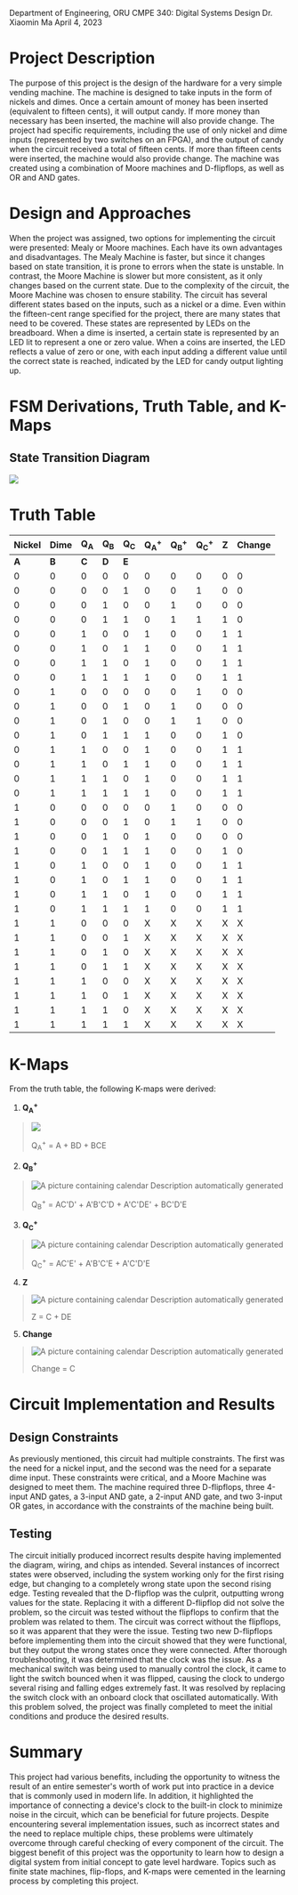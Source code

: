 Department of Engineering, ORU
CMPE 340: Digital Systems Design
Dr. Xiaomin Ma
April 4, 2023


# Project Description
The purpose of this project is the design of the hardware for a very simple vending machine. The machine is designed to take inputs in the form of nickels and dimes. Once a certain amount of money has been inserted (equivalent to fifteen cents), it will output candy. If more money than necessary has been inserted, the machine will also provide change. 
The project had specific requirements, including the use of only nickel and dime inputs (represented by two switches on an FPGA), and the output of candy when the circuit received a total of fifteen cents. If more than fifteen cents were inserted, the machine would also provide change. The machine was created using a combination of Moore machines and D-flipflops, as well as OR and AND gates.
# Design and Approaches
When the project was assigned, two options for implementing the circuit were presented: Mealy or Moore machines. Each have its own advantages and disadvantages. The Mealy Machine is faster, but since it changes based on state transition, it is prone to errors when the state is unstable. In contrast, the Moore Machine is slower but more consistent, as it only changes based on the current state. Due to the complexity of the circuit, the Moore Machine was chosen to ensure stability.
The circuit has several different states based on the inputs, such as a nickel or a dime. Even within the fifteen-cent range specified for the project, there are many states that need to be covered. These states are represented by LEDs on the breadboard. When a dime is inserted, a certain state is represented by an LED lit to represent a one or zero value. When a coins are inserted, the LED reflects a value of zero or one, with each input adding a different value until the correct state is reached, indicated by the LED for candy output lighting up.
# FSM Derivations, Truth Table, and K-Maps
## State Transition Diagram
<span class="underline"></span>
![](diagrams/State_Transition_Diagram.png)
<span class="underline"></span>
# Truth Table
| **<span class="underline">Nickel</span>** | **<span class="underline">Dime</span>** | **<span class="underline">Q<sub>A</sub></span>** | **<span class="underline">Q<sub>B</sub></span>** | **<span class="underline">Q<sub>C</sub></span>** | **<span class="underline">Q<sub>A</sub>­<sup>+</sup></span>** | **<span class="underline">Q<sub>B</sub>­<sup>+</sup></span>** | **<span class="underline">Q<sub>C</sub>­<sup>+</sup></span>** | **<span class="underline">Z</span>** | **<span class="underline">Change</span>** |
| ----------------------------------------- | --------------------------------------- | ------------------------------------------------ | ------------------------------------------------ | ------------------------------------------------ | ------------------------------------------------------------- | ------------------------------------------------------------- | ------------------------------------------------------------- | ------------------------------------ | ----------------------------------------- |
| **<span class="underline">A</span>**      | **<span class="underline">B</span>**    | **<span class="underline">C</span>**             | **<span class="underline">D</span>**             | **<span class="underline">E</span>**             |                                                               |                                                               |                                                               |                                      |                                           |
| 0                                         | 0                                       | 0                                                | 0                                                | 0                                                | 0                                                             | 0                                                             | 0                                                             | 0                                    | 0                                         |
| 0                                         | 0                                       | 0                                                | 0                                                | 1                                                | 0                                                             | 0                                                             | 1                                                             | 0                                    | 0                                         |
| 0                                         | 0                                       | 0                                                | 1                                                | 0                                                | 0                                                             | 1                                                             | 0                                                             | 0                                    | 0                                         |
| 0                                         | 0                                       | 0                                                | 1                                                | 1                                                | 0                                                             | 1                                                             | 1                                                             | 1                                    | 0                                         |
| 0                                         | 0                                       | 1                                                | 0                                                | 0                                                | 1                                                             | 0                                                             | 0                                                             | 1                                    | 1                                         |
| 0                                         | 0                                       | 1                                                | 0                                                | 1                                                | 1                                                             | 0                                                             | 0                                                             | 1                                    | 1                                         |
| 0                                         | 0                                       | 1                                                | 1                                                | 0                                                | 1                                                             | 0                                                             | 0                                                             | 1                                    | 1                                         |
| 0                                         | 0                                       | 1                                                | 1                                                | 1                                                | 1                                                             | 0                                                             | 0                                                             | 1                                    | 1                                         |
| 0                                         | 1                                       | 0                                                | 0                                                | 0                                                | 0                                                             | 0                                                             | 1                                                             | 0                                    | 0                                         |
| 0                                         | 1                                       | 0                                                | 0                                                | 1                                                | 0                                                             | 1                                                             | 0                                                             | 0                                    | 0                                         |
| 0                                         | 1                                       | 0                                                | 1                                                | 0                                                | 0                                                             | 1                                                             | 1                                                             | 0                                    | 0                                         |
| 0                                         | 1                                       | 0                                                | 1                                                | 1                                                | 1                                                             | 0                                                             | 0                                                             | 1                                    | 0                                         |
| 0                                         | 1                                       | 1                                                | 0                                                | 0                                                | 1                                                             | 0                                                             | 0                                                             | 1                                    | 1                                         |
| 0                                         | 1                                       | 1                                                | 0                                                | 1                                                | 1                                                             | 0                                                             | 0                                                             | 1                                    | 1                                         |
| 0                                         | 1                                       | 1                                                | 1                                                | 0                                                | 1                                                             | 0                                                             | 0                                                             | 1                                    | 1                                         |
| 0                                         | 1                                       | 1                                                | 1                                                | 1                                                | 1                                                             | 0                                                             | 0                                                             | 1                                    | 1                                         |
| 1                                         | 0                                       | 0                                                | 0                                                | 0                                                | 0                                                             | 1                                                             | 0                                                             | 0                                    | 0                                         |
| 1                                         | 0                                       | 0                                                | 0                                                | 1                                                | 0                                                             | 1                                                             | 1                                                             | 0                                    | 0                                         |
| 1                                         | 0                                       | 0                                                | 1                                                | 0                                                | 1                                                             | 0                                                             | 0                                                             | 0                                    | 0                                         |
| 1                                         | 0                                       | 0                                                | 1                                                | 1                                                | 1                                                             | 0                                                             | 0                                                             | 1                                    | 0                                         |
| 1                                         | 0                                       | 1                                                | 0                                                | 0                                                | 1                                                             | 0                                                             | 0                                                             | 1                                    | 1                                         |
| 1                                         | 0                                       | 1                                                | 0                                                | 1                                                | 1                                                             | 0                                                             | 0                                                             | 1                                    | 1                                         |
| 1                                         | 0                                       | 1                                                | 1                                                | 0                                                | 1                                                             | 0                                                             | 0                                                             | 1                                    | 1                                         |
| 1                                         | 0                                       | 1                                                | 1                                                | 1                                                | 1                                                             | 0                                                             | 0                                                             | 1                                    | 1                                         |
| 1                                         | 1                                       | 0                                                | 0                                                | 0                                                | X                                                             | X                                                             | X                                                             | X                                    | X                                         |
| 1                                         | 1                                       | 0                                                | 0                                                | 1                                                | X                                                             | X                                                             | X                                                             | X                                    | X                                         |
| 1                                         | 1                                       | 0                                                | 1                                                | 0                                                | X                                                             | X                                                             | X                                                             | X                                    | X                                         |
| 1                                         | 1                                       | 0                                                | 1                                                | 1                                                | X                                                             | X                                                             | X                                                             | X                                    | X                                         |
| 1                                         | 1                                       | 1                                                | 0                                                | 0                                                | X                                                             | X                                                             | X                                                             | X                                    | X                                         |
| 1                                         | 1                                       | 1                                                | 0                                                | 1                                                | X                                                             | X                                                             | X                                                             | X                                    | X                                         |
| 1                                         | 1                                       | 1                                                | 1                                                | 0                                                | X                                                             | X                                                             | X                                                             | X                                    | X                                         |
| 1                                         | 1                                       | 1                                                | 1                                                | 1                                                | X                                                             | X                                                             | X                                                             | X                                    | X                                         |
<span class="underline"></span>
# K-Maps
From the truth table, the following K-maps were derived:
1.  **Q<sub>A</sub>­<sup>+</sup>**
> ![](diagrams/Qa.png)
> 
> Q<sub>A</sub>­<sup>+</sup> = A + BD + BCE
2.  **Q<sub>B</sub>­<sup>+</sup>**
> ![A picture containing calendar Description automatically
> generated](diagrams/Qb.png)
> 
> Q<sub>B</sub>­<sup>+</sup> = AC'D' + A'B'C'D + A'C'DE' + BC'D'E
3.  **Q<sub>C</sub><sup>+</sup>**
> ![A picture containing calendar Description automatically
> generated](diagrams/Qc.png)
> 
> Q<sub>C</sub><sup>+­</sup> = AC'E' + A'B'C'E + A'C'D'E
4.  **Z**
> ![A picture containing calendar Description automatically
> generated](diagrams/Z.png)
> 
> Z = C + DE
5.  **Change**
> ![A picture containing calendar Description automatically
> generated](diagrams/Change.png)
> 
> Change = C
# Circuit Implementation and Results
## Design Constraints
As previously mentioned, this circuit had multiple constraints. The first was the need for a nickel input, and the second was the need for a separate dime input. These constraints were critical, and a Moore Machine was designed to meet them. The machine required three D-flipflops, three 4-input AND gates, a 3-input AND gate, a 2-input AND gate, and two 3-input OR gates, in accordance with the constraints of the machine being built.
## Testing
The circuit initially produced incorrect results despite having implemented the diagram, wiring, and chips as intended. Several instances of incorrect states were observed, including the system working only for the first rising edge, but changing to a completely wrong state upon the second rising edge. Testing revealed that the D-flipflop was the culprit, outputting wrong values for the state. Replacing it with a different D-flipflop did not solve the problem, so the circuit was tested without the flipflops to confirm that the problem was related to them. The circuit was correct without the flipflops, so it was apparent that they were the issue. Testing two new D-flipflops before implementing them into the circuit showed that they were functional, but they output the wrong states once they were connected. After thorough troubleshooting, it was determined that the clock was the issue. As a mechanical switch was being used to manually control the clock, it came to light the switch bounced when it was flipped, causing the clock to undergo several rising and falling edges extremely fast. It was resolved by replacing the switch clock with an onboard clock that oscillated automatically. With this problem solved, the project was finally completed to meet the initial conditions and produce the desired results.
# Summary
This project had various benefits, including the opportunity to witness
the result of an entire semester's worth of work put into practice in a
device that is commonly used in modern life. In addition, it highlighted
the importance of connecting a device's clock to the built-in clock to
minimize noise in the circuit, which can be beneficial for future
projects. Despite encountering several implementation issues, such as
incorrect states and the need to replace multiple chips, these problems
were ultimately overcome through careful checking of every component of
the circuit.
The biggest benefit of this project was the opportunity to learn how to
design a digital system from initial concept to gate level hardware.
Topics such as finite state machines, flip-flops, and K-maps were
cemented in the learning process by completing this project.
